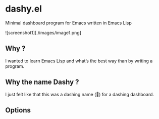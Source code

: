 # dashy.el

Minimal dashboard program for Emacs written in Emacs Lisp

![screenshot1][./images/image1.png]

## Why ?

I wanted to learn Emacs Lisp and what’s the best way than by writing a program.

## Why the name Dashy ?

I just felt like that this was a dashing name (🤣) for a dashing dashboard.

## Options
